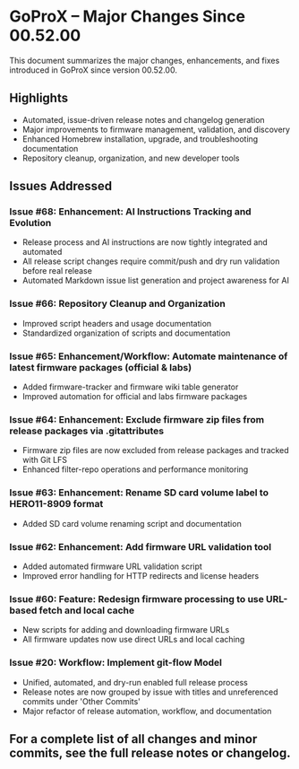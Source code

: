 # GoProX – Major Changes Since 00.52.00

This document summarizes the major changes, enhancements, and fixes introduced in GoProX since version 00.52.00.

## Highlights
- Automated, issue-driven release notes and changelog generation
- Major improvements to firmware management, validation, and discovery
- Enhanced Homebrew installation, upgrade, and troubleshooting documentation
- Repository cleanup, organization, and new developer tools

## Issues Addressed

### Issue #68: Enhancement: AI Instructions Tracking and Evolution
- Release process and AI instructions are now tightly integrated and automated
- All release script changes require commit/push and dry run validation before real release
- Automated Markdown issue list generation and project awareness for AI

### Issue #66: Repository Cleanup and Organization
- Improved script headers and usage documentation
- Standardized organization of scripts and documentation

### Issue #65: Enhancement/Workflow: Automate maintenance of latest firmware packages (official & labs)
- Added firmware-tracker and firmware wiki table generator
- Improved automation for official and labs firmware packages

### Issue #64: Enhancement: Exclude firmware zip files from release packages via .gitattributes
- Firmware zip files are now excluded from release packages and tracked with Git LFS
- Enhanced filter-repo operations and performance monitoring

### Issue #63: Enhancement: Rename SD card volume label to HERO11-8909 format
- Added SD card volume renaming script and documentation

### Issue #62: Enhancement: Add firmware URL validation tool
- Added automated firmware URL validation script
- Improved error handling for HTTP redirects and license headers

### Issue #60: Feature: Redesign firmware processing to use URL-based fetch and local cache
- New scripts for adding and downloading firmware URLs
- All firmware updates now use direct URLs and local caching

### Issue #20: Workflow: Implement git-flow Model
- Unified, automated, and dry-run enabled full release process
- Release notes are now grouped by issue with titles and unreferenced commits under 'Other Commits'
- Major refactor of release automation, workflow, and documentation

## For a complete list of all changes and minor commits, see the full release notes or changelog. 